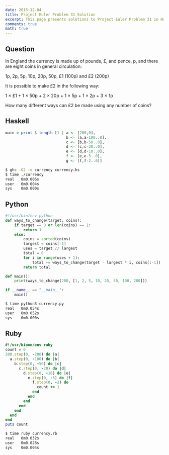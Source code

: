 ```yaml
---
date: 2015-12-04
title: Project Euler Problem 31 Solution
excerpt: This page presents solutions to Project Euler Problem 31 in Haskell, Python and Ruby.
comments: true
math: true
---
```



## Question

In England the currency is made up of pounds, £, and pence, p, and there are eight coins in general circulation:

1p, 2p, 5p, 10p, 20p, 50p, £1 (100p) and £2 (200p)

It is possible to make £2 in the following way:

1 × £1 + 1 × 50p + 2 × 20p + 1 × 5p + 1 × 2p + 3 × 1p

How many different ways can £2 be made using any number of coins?






## Haskell

```haskell
main = print $ length [1 | a <- [200,0],
                           b <- [a,a-100..0],
                           c <- [b,b-50..0],
                           d <- [c,c-20..0],
                           e <- [d,d-10..0],
                           f <- [e,e-5..0],
                           g <- [f,f-2..0]]
```


```bash
$ ghc -O2 -o currency currency.hs
$ time ./currency
real   0m0.006s
user   0m0.004s
sys    0m0.000s
```



## Python

```python
#!/usr/bin/env python
def ways_to_change(target, coins):
    if target == 0 or len(coins) == 1:
        return 1
    else:
        coins = sorted(coins)
        largest = coins[-1]
        uses = target // largest
        total = 0
        for i in range(uses + 1):
            total += ways_to_change(target - largest * i, coins[:-1])
        return total

def main():
    print(ways_to_change(200, [1, 2, 5, 10, 20, 50, 100, 200]))

if __name__ == "__main__":
    main()
```


```bash
$ time python3 currency.py
real   0m0.054s
user   0m0.052s
sys    0m0.000s
```



## Ruby

```ruby
#!/usr/bioon/env ruby
count = 0
200.step(0, -200) do |a|
  a.step(0, -100) do |b|
    b.step(0, -50) do |c|
      c.step(0, -20) do |d|
        d.step(0, -10) do |e|
          e.step(0, -5) do |f|
            f.step(0, -2) do
              count += 1
            end
          end
        end
      end
    end
  end
end
puts count
```


```bash
$ time ruby currency.rb
real   0m0.032s
user   0m0.028s
sys    0m0.004s
```


